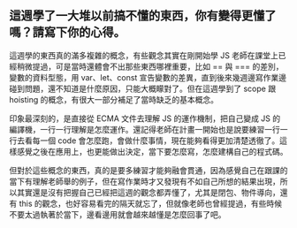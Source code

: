 ## 這週學了一大堆以前搞不懂的東西，你有變得更懂了嗎？請寫下你的心得。

這週學的東西真的滿多複雜的概念，有些觀念其實在剛開始學 JS 老師在課堂上已經稍微提過，可是當時還體會不出那些東西哪裡重要，比如 == 與 === 的差別，變數的資料型態，用 var、let、const 宣告變數的差異，直到後來幾週邊寫作業邊碰到問題，還不知道是什麼原因，只能大概矇對了。但在這週學到了 scope 跟 hoisting 的概念，有很大一部分補足了當時缺乏的基本概念。

印象最深刻的，是直接從 ECMA 文件去理解 JS 的運作機制，把自己變成 JS 的編譯機，一行一行理解是怎麼運作。還記得老師在計畫一開始也是說要練習一行一行去看每一個 code 會怎麼跑，會做什麼事情，現在能夠看得更加清楚透徹了。這樣感覺之後在應用上，也更能做出決定，當下要怎麼寫，怎麼建構自己的程式碼。

但對於這些概念的東西，真的是要多練習才能夠融會貫通，因為感覺自己在跟課的當下有理解老師舉的例子，但在寫作業時才又發現有不如自己所想的結果出現，所以其實還是沒有把握自己已經把這週的觀念都弄懂了，尤其是閉包、物件導向，還有 this 的觀念，也好容易看完的隔天就忘了，但就像老師也曾經提過，有些時候不要太過執著於當下，邊看邊用就會越來越懂是怎麼回事了吧。